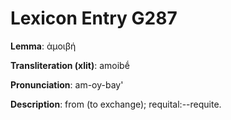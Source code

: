 # Lexicon Entry G287

**Lemma**: ἀμοιβή

**Transliteration (xlit)**: amoibḗ

**Pronunciation**: am-oy-bay'

**Description**:
from  (to exchange); requital:--requite.
